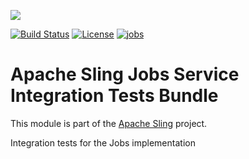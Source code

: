 [<img src="https://sling.apache.org/res/logos/sling.png"/>](https://sling.apache.org)

 [![Build Status](https://builds.apache.org/buildStatus/icon?job=Sling/sling-org-apache-sling-jobs-it-services/master)](https://builds.apache.org/job/Sling/job/sling-org-apache-sling-jobs-it-services/job/master) [![License](https://img.shields.io/badge/License-Apache%202.0-blue.svg)](https://www.apache.org/licenses/LICENSE-2.0) [![jobs](https://sling.apache.org/badges/group-jobs.svg)](https://github.com/apache/sling-aggregator/blob/master/docs/groups/jobs.md)

# Apache Sling Jobs Service Integration Tests Bundle

This module is part of the [Apache Sling](https://sling.apache.org) project.

Integration tests for the Jobs implementation
